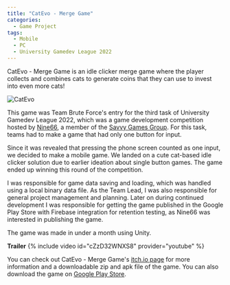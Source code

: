 ```yaml
---
title: "CatEvo - Merge Game"
categories:
  - Game Project
tags:
  - Mobile
  - PC
  - University Gamedev League 2022
---
```


CatEvo - Merge Game is an idle clicker merge game where the player collects and combines cats to generate coins that they can use to invest into even more cats! 

![CatEvo]({{site.url}}{{site.baseurl}}/assets/images/catevo.png)

This game was Team Brute Force's entry for the third task of University Gamedev League 2022, which was a game development competition hosted by [Nine66][nine66], a member of the [Savvy Games Group][savvy-games-group]. For this task, teams had to make a game that had only one button for input.

Since it was revealed that pressing the phone screen counted as one input, we decided to make a mobile game. We landed on a cute cat-based idle clicker solution due to earlier ideation about single button games. The game ended up winning this round of the competition.

I was responsible for game data saving and loading, which was handled using a local binary data file. As the Team Lead, I was also responsible for general project management and planning. Later on during continued development I was responsible for getting the game published in the Google Play Store with Firebase integration for retention testing, as Nine66 was interested in publishing the game.

The game was made in under a month using Unity.

**Trailer**
{% include video id="cZzD32WNXS8" provider="youtube" %}

You can check out CatEvo - Merge Game's [itch.io page][website] for more information and a downloadable zip and apk file of the game. You can also download the game on [Google Play Store][play-store].

[nine66]: https://www.linkedin.com/company/nine66/
[savvy-games-group]: https://savvygames.com/
[website]: https://hunnydragon.itch.io/cat-evo
[play-store]: https://play.google.com/store/apps/details?id=com.desireddeveloper.catevo
